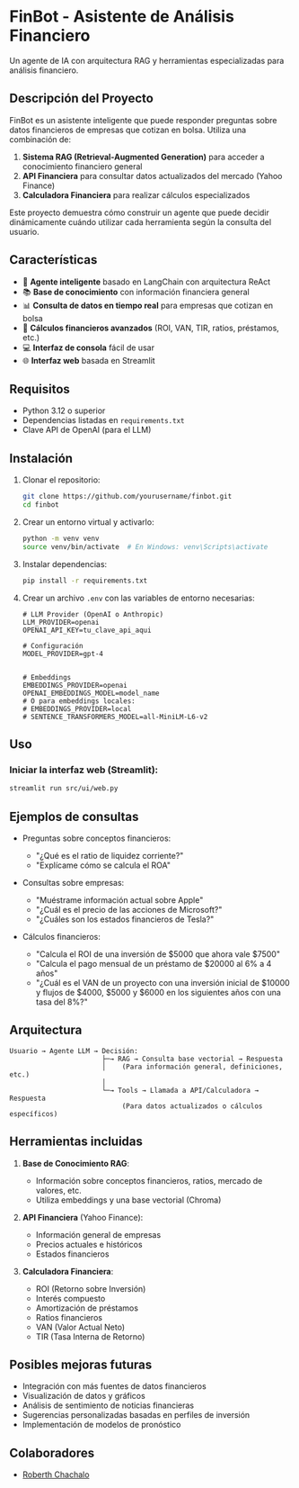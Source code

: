 # FinBot - Asistente de Análisis Financiero

Un agente de IA con arquitectura RAG y herramientas especializadas para análisis financiero.

## Descripción del Proyecto

FinBot es un asistente inteligente que puede responder preguntas sobre datos financieros de empresas que cotizan en bolsa. Utiliza una combinación de:

1. **Sistema RAG (Retrieval-Augmented Generation)** para acceder a conocimiento financiero general
2. **API Financiera** para consultar datos actualizados del mercado (Yahoo Finance)
3. **Calculadora Financiera** para realizar cálculos especializados

Este proyecto demuestra cómo construir un agente que puede decidir dinámicamente cuándo utilizar cada herramienta según la consulta del usuario.

## Características

- 🤖 **Agente inteligente** basado en LangChain con arquitectura ReAct
- 📚 **Base de conocimiento** con información financiera general
- 📊 **Consulta de datos en tiempo real** para empresas que cotizan en bolsa
- 🧮 **Cálculos financieros avanzados** (ROI, VAN, TIR, ratios, préstamos, etc.)
- 💻 **Interfaz de consola** fácil de usar
- 🌐 **Interfaz web** basada en Streamlit

## Requisitos

- Python 3.12 o superior
- Dependencias listadas en `requirements.txt`
- Clave API de OpenAI (para el LLM)

## Instalación

1. Clonar el repositorio:
   ```bash
   git clone https://github.com/yourusername/finbot.git
   cd finbot
   ```

2. Crear un entorno virtual y activarlo:
   ```bash
   python -m venv venv
   source venv/bin/activate  # En Windows: venv\Scripts\activate
   ```

3. Instalar dependencias:
   ```bash
   pip install -r requirements.txt
   ```

4. Crear un archivo `.env` con las variables de entorno necesarias:
   ```
   # LLM Provider (OpenAI o Anthropic)
   LLM_PROVIDER=openai
   OPENAI_API_KEY=tu_clave_api_aqui
   
   # Configuración
   MODEL_PROVIDER=gpt-4
   
   
   # Embeddings
   EMBEDDINGS_PROVIDER=openai
   OPENAI_EMBEDDINGS_MODEL=model_name
   # O para embeddings locales:
   # EMBEDDINGS_PROVIDER=local
   # SENTENCE_TRANSFORMERS_MODEL=all-MiniLM-L6-v2

   ```

## Uso

### Iniciar la interfaz web (Streamlit):

```bash
streamlit run src/ui/web.py
```

## Ejemplos de consultas

- Preguntas sobre conceptos financieros:
  - "¿Qué es el ratio de liquidez corriente?"
  - "Explícame cómo se calcula el ROA"

- Consultas sobre empresas:
  - "Muéstrame información actual sobre Apple"
  - "¿Cuál es el precio de las acciones de Microsoft?"
  - "¿Cuáles son los estados financieros de Tesla?"

- Cálculos financieros:
  - "Calcula el ROI de una inversión de $5000 que ahora vale $7500"
  - "Calcula el pago mensual de un préstamo de $20000 al 6% a 4 años"
  - "¿Cuál es el VAN de un proyecto con una inversión inicial de $10000 y flujos de $4000, $5000 y $6000 en los siguientes años con una tasa del 8%?"

## Arquitectura

```
Usuario → Agente LLM → Decisión:
                       ├─→ RAG → Consulta base vectorial → Respuesta
                       │    (Para información general, definiciones, etc.)  
                       │
                       └─→ Tools → Llamada a API/Calculadora → Respuesta
                            (Para datos actualizados o cálculos específicos)
```

## Herramientas incluidas

1. **Base de Conocimiento RAG**:
   - Información sobre conceptos financieros, ratios, mercado de valores, etc.
   - Utiliza embeddings y una base vectorial (Chroma)

2. **API Financiera** (Yahoo Finance):
   - Información general de empresas
   - Precios actuales e históricos
   - Estados financieros

3. **Calculadora Financiera**:
   - ROI (Retorno sobre Inversión)
   - Interés compuesto
   - Amortización de préstamos
   - Ratios financieros
   - VAN (Valor Actual Neto)
   - TIR (Tasa Interna de Retorno)

## Posibles mejoras futuras

- Integración con más fuentes de datos financieros
- Visualización de datos y gráficos
- Análisis de sentimiento de noticias financieras
- Sugerencias personalizadas basadas en perfiles de inversión
- Implementación de modelos de pronóstico

## Colaboradores

- [Roberth Chachalo](https://github.com/betochalo)